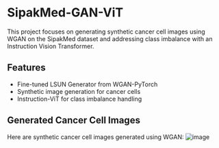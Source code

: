 
# SipakMed-GAN-ViT
This project focuses on generating synthetic cancer cell images using WGAN on the SipakMed dataset and addressing class imbalance with an Instruction Vision Transformer.

## Features
- Fine-tuned LSUN Generator from WGAN-PyTorch
- Synthetic image generation for cancer cells
- Instruction-ViT for class imbalance handling
## Generated Cancer Cell Images
Here are synthetic cancer cell images generated using WGAN:
![image](https://github.com/user-attachments/assets/ae66b364-26c4-47fe-bb98-024579e4e9ea)
